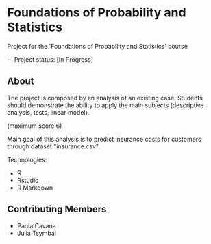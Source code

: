 # Foundations of Probability and Statistics

Project for the 'Foundations of Probability and Statistics' course 

-- Project status: [In Progress]

## About

The project is composed by an analysis of an existing case. Students should demonstrate the ability to apply the main subjects
(descriptive analysis, tests, linear model).

 (maximum score 6)
 
 Main goal of this analysis is to predict insurance costs for customers through dataset "insurance.csv".

Technologies:

- R
- Rstudio
- R Markdown

## Contributing Members

- Paola Cavana
- Julia Tsymbal
